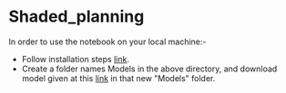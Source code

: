 # Shaded_planning

In order to use the notebook on your local machine:-
- Follow installation steps [link](https://github.com/facebookresearch/segment-anything/tree/main#installation "here").
-  Create a folder names Models in the above directory, and download model given at this [link](https://dl.fbaipublicfiles.com/segment_anything/sam_vit_h_4b8939.pth) in that new "Models" folder.
